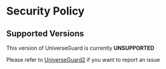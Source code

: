 # Security Policy

## Supported Versions

This version of UniverseGuard is currently **UNSUPPORTED**

Please refer to [UniverseGuard2](https://github.com/JimiIT92/UniverseGuard2) if you want to report an issue
